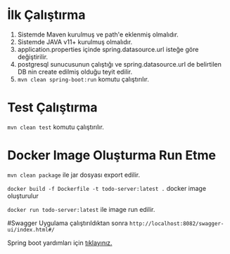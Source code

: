 # İlk Çalıştırma

1. Sistemde Maven kurulmuş ve path'e eklenmiş olmalıdır.
2. Sistemde JAVA v11+ kurulmuş olmalıdır.
3. application.properties içinde spring.datasource.url isteğe göre değiştirilir.
4. postgresql sunucusunun çalıştığı ve spring.datasource.url de belirtilen DB nin create edilmiş olduğu teyit edilir.
5. `mvn clean spring-boot:run` komutu çalıştırılır.

# Test Çalıştırma

`mvn clean test` komutu çalıştırılır.

# Docker Image Oluşturma Run Etme
`mvn clean package` ile jar dosyası export edilir.

`docker build -f Dockerfile -t todo-server:latest .` docker image oluşturulur

`docker run todo-server:latest` ile image run edilir.

#Swagger
Uygulama çalıştırıldıktan sonra `http://localhost:8082/swagger-ui/index.html#/`


Spring boot yardımları için [tıklayınız.](HELP.md)
